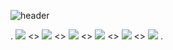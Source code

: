 ![header](https://capsule-render.vercel.app/api?type=venom&color=auto&height=300&section=header&text=%20shimshim&fontSize=90)

.
<img src="https://img.shields.io/badge/python-007396?style=for-the-badge&logo=python&logoColor=white">
<>
<img src="https://img.shields.io/badge/MySQL-4479A1?style=for-the-badge&logo=MySQL&logoColor=white">
<>
<img src="https://img.shields.io/badge/PostgreSQL-F80000?style=for-the-badge&logo=PostgreSQL&logoColor=white">
<>
<img src="https://img.shields.io/badge/Tableau-2C2255?style=for-the-badge&logo=Tableau%20IDE&logoColor=white">
<>
<img src="https://img.shields.io/badge/PowerBI-181717?style=for-the-badge&logo=PowerBI&logoColor=white">
<>
<img src="https://img.shields.io/badge/GitHub-232F3E?style=for-the-badge&logo=GitHub&logoColor=white">
.
<!--
**shim0908/shim0908** is a ✨ _special_ ✨ repository because its `README.md` (this file) appears on your GitHub profile.

Here are some ideas to get you started:

- 🔭 I’m currently working on ...
- 🌱 I’m currently learning ...
- 👯 I’m looking to collaborate on ...
- 🤔 I’m looking for help with ...
- 💬 Ask me about ...
- 📫 How to reach me: ...
- 😄 Pronouns: ...
- ⚡ Fun fact: ...
-->
